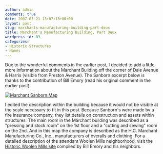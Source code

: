 ```yaml
---
author: admin
comments: true
date: 2007-03-21 13:07:13+00:00
layout: post
slug: marchants-manufacturing-building-part-deux
title: Marchant's Manufacturing Building, Part Deux
wordpress_id: 83
categories:
- Historic Structures
- Names
---
```


Due to the wonderful comments in the earlier post, I decided to add a little more information about the Marchant Building off the corner of Dale Avenue & Harris (visible from Preston Avenue). The Sanborn excerpt below is thanks to the contribution of Bill Emory (read his original comment in the earlier post).




[![Marchant Sanborn Map](http://www.locohistory.org/blog/wp-content/uploads/2007/03/marchantsanborn.jpg)](http://www.locohistory.org/blog/?attachment_id=84)  

I edited the description within the building because it would not be visible at the scale necessary to fit in this post. Because Sanborn's were made by a fire insurance company, they list details on construction and assets within structures. The main room in the Marchant building was described as a "pressing and stock room" on the 1st floor and a "cutting and sewing" room on the 2nd. And in this map the company is described as the H.C. Marchant Manufacturing Co., Inc., manufacturers of overalls and clothing. For a detailed description of the attendant Woolen Mills neighborhood, visit the [Historic Woolen Mills site](http://www.historicwoolenmills.org/) compiled by Bill Emory and his neighbors.



